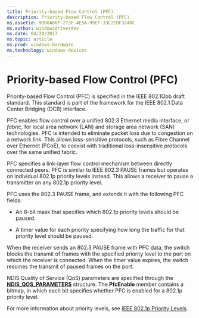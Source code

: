 ```yaml
---
title: Priority-based Flow Control (PFC)
description: Priority-based Flow Control (PFC)
ms.assetid: 9DD8A66F-273F-4E5A-99EF-33C2EDF3240C
ms.author: windowsdriverdev
ms.date: 04/20/2017
ms.topic: article
ms.prod: windows-hardware
ms.technology: windows-devices
---
```


# Priority-based Flow Control (PFC)


Priority-based Flow Control (PFC) is specified in the IEEE 802.1Qbb draft standard. This standard is part of the framework for the IEEE 802.1 Data Center Bridging (DCB) interface.

PFC enables flow control over a unified 802.3 Ethernet media interface, or *fabric*, for local area network (LAN) and storage area network (SAN) technologies. PFC is intended to eliminate packet loss due to congestion on a network link. This allows loss-sensitive protocols, such as Fibre Channel over Ethernet (FCoE), to coexist with traditional loss-insensitive protocols over the same unified fabric.

PFC specifies a link-layer flow control mechanism between directly connected peers. PFC is similar to IEEE 802.3 PAUSE frames but operates on individual 802.1p priority levels instead. This allows a receiver to pause a transmitter on any 802.1p priority level.

PFC uses the 802.3 PAUSE frame, and extends it with the following PFC fields:

-   An 8-bit mask that specifies which 802.1p priority levels should be paused.

-   A timer value for each priority specifying how long the traffic for that priority level should be paused.

When the receiver sends an 802.3 PAUSE frame with PFC data, the switch blocks the transmit of frames with the specified priority level to the port on which the receiver is connected. When the timer value expires, the switch resumes the transmit of paused frames on the port.

NDIS Quality of Service (QoS) parameters are specified through the [**NDIS\_QOS\_PARAMETERS**](https://msdn.microsoft.com/library/windows/hardware/hh451640) structure. The **PfcEnable** member contains a bitmap, in which each bit specifies whether PFC is enabled for a 802.1p priority level.

For more information about priority levels, see [IEEE 802.1p Priority Levels](ieee-802-1p-priority-levels.md).

 

 





